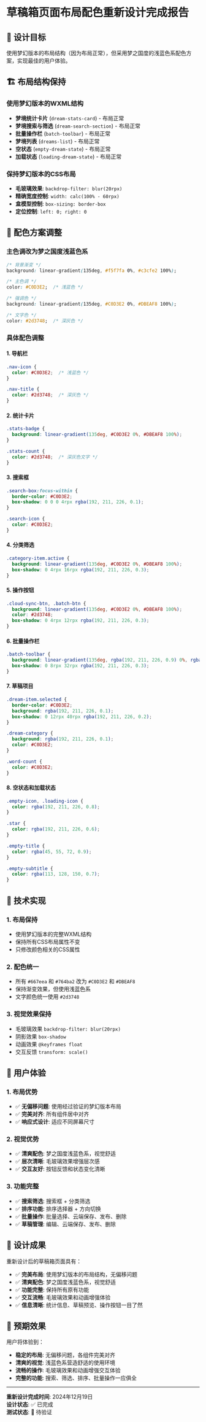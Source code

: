 # 草稿箱页面布局配色重新设计完成报告

## 🎯 **设计目标**
使用梦幻版本的布局结构（因为布局正常），但采用梦之国度的浅蓝色系配色方案，实现最佳的用户体验。

## 🏗️ **布局结构保持**

### **使用梦幻版本的WXML结构**
- **梦境统计卡片** (`dream-stats-card`) - 布局正常
- **梦境搜索与筛选** (`dream-search-section`) - 布局正常  
- **批量操作栏** (`batch-toolbar`) - 布局正常
- **梦境列表** (`dreams-list`) - 布局正常
- **空状态** (`empty-dream-state`) - 布局正常
- **加载状态** (`loading-dream-state`) - 布局正常

### **保持梦幻版本的CSS布局**
- **毛玻璃效果**: `backdrop-filter: blur(20rpx)`
- **精确宽度控制**: `width: calc(100% - 60rpx)`
- **盒模型控制**: `box-sizing: border-box`
- **定位控制**: `left: 0; right: 0`

## 🎨 **配色方案调整**

### **主色调改为梦之国度浅蓝色系**
```css
/* 背景渐变 */
background: linear-gradient(135deg, #f5f7fa 0%, #c3cfe2 100%);

/* 主色调 */
color: #C0D3E2;  /* 浅蓝色 */

/* 强调色 */
background: linear-gradient(135deg, #C0D3E2 0%, #DBEAF8 100%);

/* 文字色 */
color: #2d3748;  /* 深灰色 */
```

### **具体配色调整**

#### **1. 导航栏**
```css
.nav-icon {
  color: #C0D3E2;  /* 浅蓝色 */
}

.nav-title {
  color: #2d3748;  /* 深灰色 */
}
```

#### **2. 统计卡片**
```css
.stats-badge {
  background: linear-gradient(135deg, #C0D3E2 0%, #DBEAF8 100%);
}

.stats-count {
  color: #2d3748;  /* 深灰色文字 */
}
```

#### **3. 搜索框**
```css
.search-box:focus-within {
  border-color: #C0D3E2;
  box-shadow: 0 0 0 4rpx rgba(192, 211, 226, 0.1);
}

.search-icon {
  color: #C0D3E2;
}
```

#### **4. 分类筛选**
```css
.category-item.active {
  background: linear-gradient(135deg, #C0D3E2 0%, #DBEAF8 100%);
  box-shadow: 0 4rpx 16rpx rgba(192, 211, 226, 0.3);
}
```

#### **5. 操作按钮**
```css
.cloud-sync-btn, .batch-btn {
  background: linear-gradient(135deg, #C0D3E2 0%, #DBEAF8 100%);
  color: #2d3748;
  box-shadow: 0 4rpx 12rpx rgba(192, 211, 226, 0.3);
}
```

#### **6. 批量操作栏**
```css
.batch-toolbar {
  background: linear-gradient(135deg, rgba(192, 211, 226, 0.9) 0%, rgba(219, 234, 248, 0.9) 100%);
  box-shadow: 0 8rpx 32rpx rgba(192, 211, 226, 0.3);
}
```

#### **7. 草稿项目**
```css
.dream-item.selected {
  border-color: #C0D3E2;
  background: rgba(192, 211, 226, 0.1);
  box-shadow: 0 12rpx 40rpx rgba(192, 211, 226, 0.2);
}

.dream-category {
  background: rgba(192, 211, 226, 0.1);
  color: #C0D3E2;
}

.word-count {
  color: #C0D3E2;
}
```

#### **8. 空状态和加载状态**
```css
.empty-icon, .loading-icon {
  color: rgba(192, 211, 226, 0.8);
}

.star {
  color: rgba(192, 211, 226, 0.6);
}

.empty-title {
  color: rgba(45, 55, 72, 0.9);
}

.empty-subtitle {
  color: rgba(113, 128, 150, 0.7);
}
```

## 🔧 **技术实现**

### **1. 布局保持**
- 使用梦幻版本的完整WXML结构
- 保持所有CSS布局属性不变
- 只修改颜色相关的CSS属性

### **2. 配色统一**
- 所有 `#667eea` 和 `#764ba2` 改为 `#C0D3E2` 和 `#DBEAF8`
- 保持渐变效果，但使用浅蓝色系
- 文字颜色统一使用 `#2d3748`

### **3. 视觉效果保持**
- 毛玻璃效果 `backdrop-filter: blur(20rpx)`
- 阴影效果 `box-shadow`
- 动画效果 `@keyframes float`
- 交互反馈 `transform: scale()`

## 📱 **用户体验**

### **1. 布局优势**
- ✅ **无偏移问题**: 使用经过验证的梦幻版本布局
- ✅ **完美对齐**: 所有组件居中对齐
- ✅ **响应式设计**: 适应不同屏幕尺寸

### **2. 视觉优势**
- ✅ **清爽配色**: 梦之国度浅蓝色系，视觉舒适
- ✅ **层次清晰**: 毛玻璃效果增强层次感
- ✅ **交互友好**: 按钮反馈和状态变化清晰

### **3. 功能完整**
- ✅ **搜索筛选**: 搜索框 + 分类筛选
- ✅ **排序功能**: 排序选择器 + 方向切换
- ✅ **批量操作**: 批量选择、云端保存、发布、删除
- ✅ **草稿管理**: 编辑、云端保存、发布、删除

## 🎯 **设计成果**

重新设计后的草稿箱页面具有：

- ✅ **完美布局**: 使用梦幻版本的布局结构，无偏移问题
- ✅ **清爽配色**: 梦之国度浅蓝色系，视觉舒适
- ✅ **功能完整**: 保持所有原有功能
- ✅ **交互流畅**: 毛玻璃效果和动画增强体验
- ✅ **信息清晰**: 统计信息、草稿预览、操作按钮一目了然

## 🎉 **预期效果**

用户将体验到：
- **稳定的布局**: 无偏移问题，各组件完美对齐
- **清爽的视觉**: 浅蓝色系营造舒适的使用环境
- **流畅的操作**: 毛玻璃效果和动画增强交互体验
- **完整的功能**: 搜索、筛选、排序、批量操作一应俱全

---

**重新设计完成时间**: 2024年12月19日  
**设计状态**: ✅ 已完成  
**测试状态**: 🔄 待验证
